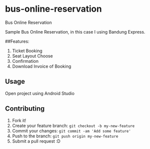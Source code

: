 # bus-online-reservation
Bus Online Reservation

Sample Bus Online Reservation, in this case I using Bandung Express.

##Features:
1. Ticket Booking
2. Seat Layout Choose
3. Confirmation
4. Download Invoice of Booking

## Usage
Open project using Android Studio

## Contributing
1. Fork it!
2. Create your feature branch: `git checkout -b my-new-feature`
3. Commit your changes: `git commit -am 'Add some feature'`
4. Push to the branch: `git push origin my-new-feature`
5. Submit a pull request :D
